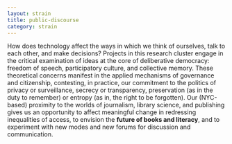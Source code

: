 ```yaml
---
layout: strain
title: public-discourse
category: strain
---
```


<!-- A 75-100 word paragraph describing the motivation behind these projects -->
How does technology affect the ways in which we think of ourselves, talk to each other, and make decisions? Projects in this research cluster engage in the critical examination of ideas at the core of deliberative democracy: freedom of speech, participatory culture, and collective memory. These theoretical concerns manifest in the applied mechanisms of governance and citizenship, contesting, in practice, our commitment to the politics of privacy or surveillance, secrecy or transparency, preservation (as in the duty to remember) or entropy (as in, the right to be forgotten). Our (NYC-based) proximity to the worlds of journalism, library science, and publishing gives us an opportunity to affect meaningful change in redressing inequalities of access, to envision the **future of books and literacy**, and to experiment with new modes and new forums for discussion and communication.
